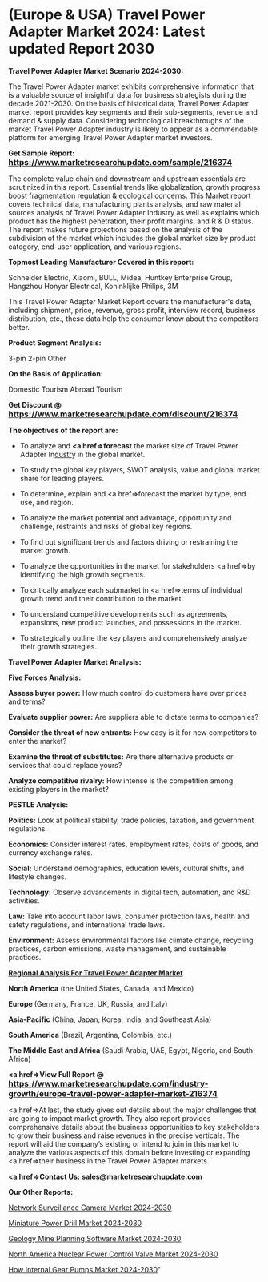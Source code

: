 # (Europe & USA) Travel Power Adapter Market 2024: Latest updated Report 2030

<strong>Travel Power Adapter Market Scenario 2024-2030:</strong>

The Travel Power Adapter market exhibits comprehensive information that is a valuable source of insightful data for business strategists during the decade 2021-2030. On the basis of historical data, Travel Power Adapter market report provides key segments and their sub-segments, revenue and demand &amp; supply data. Considering technological breakthroughs of the market Travel Power Adapter industry is likely to appear as a commendable platform for emerging Travel Power Adapter market investors.

<strong>Get Sample Report: <a href=https://www.marketresearchupdate.com/sample/216374><font size=3 color=#0000ff>https://www.marketresearchupdate.com/sample/216374</font></a></strong>

The complete value chain and downstream and upstream essentials are scrutinized in this report. Essential trends like globalization, growth progress boost fragmentation regulation &amp; ecological concerns. This Market report covers technical data, manufacturing plants analysis, and raw material sources analysis of Travel Power Adapter Industry as well as explains which product has the highest penetration, their profit margins, and R & D status. The report makes future projections based on the analysis of the subdivision of the market which includes the global market size by product category, end-user application, and various regions.

<strong>Topmost Leading Manufacturer Covered in this report:</strong>

Schneider Electric, Xiaomi, BULL, Midea, Huntkey Enterprise Group, Hangzhou Honyar Electrical, Koninklijke Philips, 3M

This Travel Power Adapter Market Report covers the manufacturer's data, including shipment, price, revenue, gross profit, interview record, business distribution, etc., these data help the consumer know about the competitors better.

<strong>Product Segment Analysis: </strong>

3-pin
2-pin
Other

<strong>On the Basis of Application:</strong>

Domestic Tourism
Abroad Tourism

<strong>Get Discount @ <a href=https://www.marketresearchupdate.com/discount/216374><font size=3 color=#0000ff>https://www.marketresearchupdate.com/discount/216374</font></a></strong>

<strong><b>The objectives of the report are:</b></strong>

- To analyze and <strong><a href=><strong>forecast</strong></a></strong> the market size of Travel Power Adapter In<a href=ASDF991299>dustr</a>y in the global market.

- To study the global key players, SWOT analysis, value and global market share for leading players.

- To determine, explain and <a href=>forecast</a> the market by type, end use, and region.

- To analyze the market potential and advantage, opportunity and challenge, restraints and risks of global key regions.

- To find out significant trends and factors driving or restraining the market growth.

- To analyze the opportunities in the market for stakeholders <a href=>by</a> identifying the high growth segments.

- To critically analyze each submarket in <a href=>terms</a> of individual growth trend and their contribution to the market.

- To understand competitive developments such as agreements, expansions, new product launches, and possessions in the market.

- To strategically outline the key players and comprehensively analyze their growth strategies.

<strong>Travel Power Adapter Market Analysis:</strong>

<strong>Five Forces Analysis:</strong>

<strong>Assess buyer power:</strong> How much control do customers have over prices and terms?

<strong>Evaluate supplier power:</strong> Are suppliers able to dictate terms to companies?

<strong>Consider the threat of new entrants:</strong> How easy is it for new competitors to enter the market?

<strong>Examine the threat of substitutes:</strong> Are there alternative products or services that could replace yours?

<strong>Analyze competitive rivalry:</strong> How intense is the competition among existing players in the market?

<strong>PESTLE Analysis:</strong>

<strong>Politics:</strong> Look at political stability, trade policies, taxation, and government regulations.

<strong>Economics:</strong> Consider interest rates, employment rates, costs of goods, and currency exchange rates.

<strong>Social:</strong> Understand demographics, education levels, cultural shifts, and lifestyle changes.

<strong>Technology:</strong> Observe advancements in digital tech, automation, and R&D activities.

<strong>Law:</strong> Take into account labor laws, consumer protection laws, health and safety regulations, and international trade laws.

<strong>Environment:</strong> Assess environmental factors like climate change, recycling practices, carbon emissions, waste management, and sustainable practices.

<strong><u><b>Regional Analysis For Travel Power Adapter Market</b></u></strong>

<strong><b>North America</b></strong> (the United States, Canada, and Mexico)

<strong><b>Europe </b></strong>(Germany, France, UK, Russia, and Italy)

<strong><b>Asia-Pacific</b></strong> (China, Japan, Korea, India, and Southeast Asia)

<strong><b>South America</b></strong> (Brazil, Argentina, Colombia, etc.)

<strong><b>The Middle East and Africa</b></strong> (Saudi Arabia, UAE, Egypt, Nigeria, and South Africa)

<strong><a href=>View Full Report</a> @ <a href=https://www.marketresearchupdate.com/industry-growth/europe-travel-power-adapter-market-216374><font size=3 color=#0000ff>https://www.marketresearchupdate.com/industry-growth/europe-travel-power-adapter-market-216374</font></a></strong>

<a href=>At last,</a> the study gives out details about the major challenges that are going to impact market growth. They also report provides comprehensive details about the business opportunities to key stakeholders to grow their business and raise revenues in the precise verticals. The report will aid the company’s existing or intend to join in this market to analyze the various aspects of this domain before investing or expanding <a href=>their</a> business in the Travel Power Adapter markets.

<strong><a href=>Contact Us:</a></strong>
<strong>sales@marketresearchupdate.com</strong>

<strong>Our Other Reports:</strong>

<a href=https://www.linkedin.com/pulse/network-surveillance-camera-market-has-huge-demand-worldwide>Network Surveillance Camera Market 2024-2030</a>

<a href=https://www.linkedin.com/pulse/miniature-power-drill-market-outlooks-2023>Miniature Power Drill Market 2024-2030</a>

<a href=https://www.linkedin.com/pulse/geology-mine-planning-software-market-analysis-segment>Geology Mine Planning Software Market 2024-2030</a>

<a href=https://www.linkedin.com/pulse/north-america-nuclear-power-control-valve-market-5q80f/>North America Nuclear Power Control Valve Market 2024-2030</a>

<a href=https://www.linkedin.com/pulse/how-internal-gear-pumps-market-2023-bdm6c/>How Internal Gear Pumps Market 2024-2030</a>"
